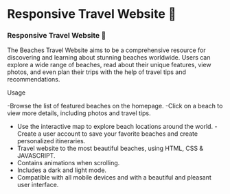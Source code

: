 # Responsive Travel Website 🌊
### Responsive Travel Website 🌊
The Beaches Travel Website aims to be a comprehensive resource for discovering and learning about stunning beaches worldwide. Users can explore a wide range of beaches, read about their unique features, view photos, and even plan their trips with the help of travel tips and recommendations.

Usage

-Browse the list of featured beaches on the homepage.
-Click on a beach to view more details, including photos and travel tips.
- Use the interactive map to explore beach locations around the world.
-Create a user account to save your favorite beaches and create personalized itineraries.
- Travel website to the most beautiful beaches, using HTML, CSS & JAVASCRIPT.
- Contains animations when scrolling.
- Includes a dark and light mode.
- Compatible with all mobile devices and with a beautiful and pleasant user interface.

